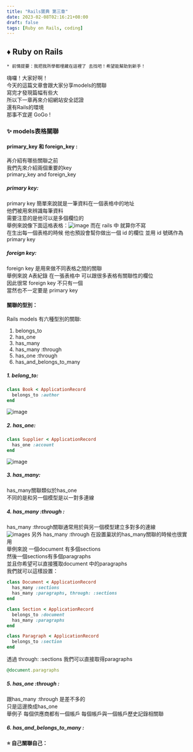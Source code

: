 ```yaml
---
title: "Rails寶典 第三章"
date: 2023-02-08T02:16:21+08:00
draft: false  
tags: [Ruby on Rails, coding]
---
```


## ♦️ Ruby on Rails   
`* 前情提要：我把我所學都埋藏在這裡了 去找吧！希望能幫助到新手！ `

嗨囉！大家好啊！      
今天的這篇文章會跟大家分享models的關聯    
寫完才發現篇幅有些大      
所以下一章再來介紹網站安全認證     
還有Rails的環境   
那事不宜遲 GoGo !     

### ✨ models表格關聯
#### primary_key 和 foreign_key :
再介紹有哪些關聯之前    
我們先來介紹兩個重要的key   
primary_key and foreign_key     
##### primary key:
primary key 簡單來說就是一筆資料在一個表格中的地址    
他們被用來辨識每筆資料      
需要注意的是他可以是多個欄位的    
舉例來說像下面這格表格：![image](https://i.imgur.com/3Wl12DT.png) 
而在 rails 中 就算你不寫    
在生出每一個表格的時候
他也預設會幫你做出一個 id 的欄位
並用 id 號碼作為 primary key

##### foreign key:  
foreign key 是用來做不同表格之間的關聯      
舉例來說 A表紀錄
在一張表格中 可以跟很多表格有關聯性的欄位      
因此很常 foreign key 不只有一個     
當然也不一定要是 primary key

#### 關聯的型別：    
Rails models 有六種型別的關聯:
1. belongs_to
2. has_one    
3. has_many   
4. has_many :through
5. has_one :through
6. has_and_belongs_to_many  

##### 1. belong_to:
```ruby
class Book < ApplicationRecord
  belongs_to :author
end
```
![image](https://guides.rubyonrails.org/images/association_basics/belongs_to.png)

##### 2. has_one:
```ruby
class Supplier < ApplicationRecord
  has_one :account
end
```
![image](https://guides.rubyonrails.org/images/association_basics/has_one.png)
##### 3. has_many:
has_many關聯類似於has_one     
不同的是和另一個模型是以一對多連線      
##### 4. has_many :through :
has_many :through關聯通常用於與另一個模型建立多對多的連線     
![images](https://guides.rubyonrails.org/images/association_basics/has_many_through.png)
另外 has_many :through 在設置巢狀的has_many關聯的時候也很實用   
舉例來說 一個document 有多個sections    
然後一個sections有多個paragraphs      
並且你希望可以直接獲取document 中的paragraphs   
我們就可以這樣設置：  
```ruby
class Document < ApplicationRecord
  has_many :sections
  has_many :paragraphs, through: :sections
end

class Section < ApplicationRecord
  belongs_to :document
  has_many :paragraphs
end

class Paragraph < ApplicationRecord
  belongs_to :section
end
```
透過 through: :sections 我們可以直接取得paragraphs   
```ruby
@document.paragraphs
```

##### 5. has_one :through :
跟has_many :through 是差不多的    
只是這邊換成has_one   
舉例子 每個供應商都有一個帳戶 每個帳戶與一個帳戶歷史記錄相關聯


##### 6. has_and_belongs_to_many :


#### ⭐️ 自己關聯自己：

